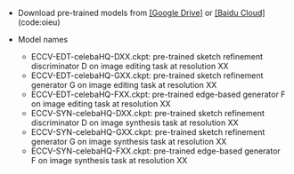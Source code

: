 - Download pre-trained models from [[Google Drive]](https://pan.baidu.com/s/1QjOWk8Gw4UNN6ajHF8bMjQ) or [[Baidu Cloud]](https://pan.baidu.com/s/1QjOWk8Gw4UNN6ajHF8bMjQ)(code:oieu)

- Model names
  - ECCV-EDT-celebaHQ-DXX.ckpt: pre-trained sketch refinement discriminator D on image editing task at resolution XX 
  - ECCV-EDT-celebaHQ-GXX.ckpt: pre-trained sketch refinement generator G on image editing task at resolution XX 
  - ECCV-EDT-celebaHQ-FXX.ckpt: pre-trained edge-based generator F on image editing task at resolution XX 
  - ECCV-SYN-celebaHQ-DXX.ckpt: pre-trained sketch refinement discriminator D on image synthesis task at resolution XX 
  - ECCV-SYN-celebaHQ-GXX.ckpt: pre-trained sketch refinement generator G on image synthesis task at resolution XX 
  - ECCV-SYN-celebaHQ-FXX.ckpt: pre-trained edge-based generator F on image synthesis task at resolution XX 

